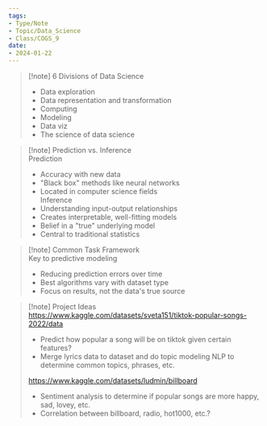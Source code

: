 ```yaml
---
tags:
- Type/Note
- Topic/Data_Science
- Class/COGS_9
date:
- 2024-01-22
---
```

> [!note] 6 Divisions of Data Science  
> - Data exploration  
> - Data representation and transformation  
> - Computing  
> - Modeling  
> - Data viz  
> - The science of data science  

> [!note] Prediction vs. Inference  
> Prediction  
> - Accuracy with new data  
> - "Black box" methods like neural networks  
> - Located in computer science fields  
> Inference  
> - Understanding input-output relationships  
> - Creates interpretable, well-fitting models  
> - Belief in a "true" underlying model  
> - Central to traditional statistics  

> [!note] Common Task Framework  
> Key to predictive modeling  
> - Reducing prediction errors over time  
> - Best algorithms vary with dataset type  
> - Focus on results, not the data's true source  

> [!note] Project Ideas  
> https://www.kaggle.com/datasets/sveta151/tiktok-popular-songs-2022/data  
> - Predict how popular a song will be on tiktok given certain features?  
> - Merge lyrics data to dataset and do topic modeling NLP to determine common topics, phrases, etc.  
>  
> https://www.kaggle.com/datasets/ludmin/billboard  
> - Sentiment analysis to determine if popular songs are more happy, sad, lovey, etc.  
> - Correlation between billboard, radio, hot1000, etc.?  
